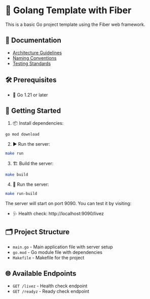 # 🚀 Golang Template with Fiber

This is a basic Go project template using the Fiber web framework.

## 📛 Documentation

- [Architecture Guidelines](./docs/Architecture-guidelines.md)
- [Naming Conventions](./docs/Naming-conventions.md)
- [Testing Standards](./docs/Testing-standards.md)

## 🛠️ Prerequisites

- 🦫 Go 1.21 or later

## 🚦 Getting Started

1. 📦 Install dependencies:
```bash
go mod download
```

2. ▶️ Run the server:
```bash
make run
```

3. 🏗️ Build the server:
```bash
make build
```

4. 🚀 Run the server:
```bash
make run-build
```

The server will start on port 9090. You can test it by visiting:
- 🩺 Health check: http://localhost:9090/livez

## 🗂️ Project Structure

- `main.go` - Main application file with server setup
- `go.mod` - Go module file with dependencies
- `Makefile` - Makefile for the project

## 🌐 Available Endpoints

- `GET /livez` - Health check endpoint 
- `GET /readyz` - Ready check endpoint
